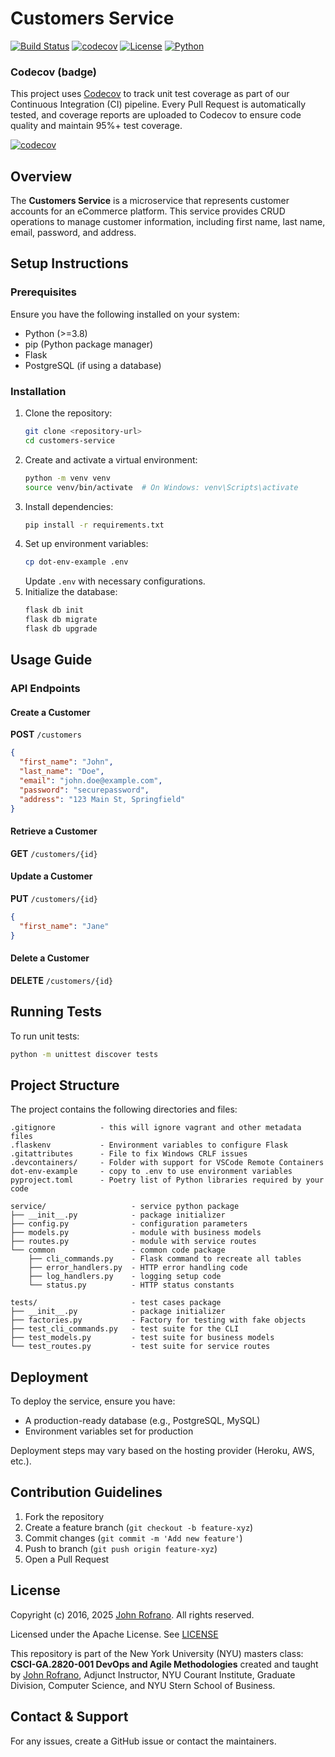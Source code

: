 # Customers Service

[![Build Status](https://github.com/CSCI-GA-2820-SP25-001/customers/actions/workflows/workflow.yml/badge.svg)](https://github.com/CSCI-GA-2820-SP25-001/customers/actions)
[![codecov](https://codecov.io/gh/CSCI-GA-2820-SP25-001/customers/graph/badge.svg?token=NQMF0BD24D)](https://codecov.io/gh/CSCI-GA-2820-SP25-001/customers)
[![License](https://img.shields.io/badge/License-Apache_2.0-blue.svg)](https://opensource.org/licenses/Apache-2.0)
[![Python](https://img.shields.io/badge/Language-Python-blue.svg)](https://python.org/)

### Codecov (badge)
This project uses [Codecov](https://about.codecov.io/) to track unit test coverage as part of our Continuous Integration (CI) pipeline. Every Pull Request is automatically tested, and coverage reports are uploaded to Codecov to ensure code quality and maintain 95%+ test coverage.

[![codecov](https://codecov.io/gh/CSCI-GA-2820-SP25-001/customers/graph/badge.svg?token=ZADCYPUSA4)](https://codecov.io/gh/CSCI-GA-2820-SP25-001/customers)

## Overview
The **Customers Service** is a microservice that represents customer accounts for an eCommerce platform. This service provides CRUD operations to manage customer information, including first name, last name, email, password, and address.

## Setup Instructions

### Prerequisites
Ensure you have the following installed on your system:
- Python (>=3.8)
- pip (Python package manager)
- Flask
- PostgreSQL (if using a database)


### Installation
1. Clone the repository:
   ```sh
   git clone <repository-url>
   cd customers-service
   ```
2. Create and activate a virtual environment:
   ```sh
   python -m venv venv
   source venv/bin/activate  # On Windows: venv\Scripts\activate
   ```
3. Install dependencies:
   ```sh
   pip install -r requirements.txt
   ```
4. Set up environment variables:
   ```sh
   cp dot-env-example .env
   ```
   Update `.env` with necessary configurations.
5. Initialize the database:
   ```sh
   flask db init
   flask db migrate
   flask db upgrade
   ```

## Usage Guide

### API Endpoints

#### Create a Customer
**POST** `/customers`
```json
{
  "first_name": "John",
  "last_name": "Doe",
  "email": "john.doe@example.com",
  "password": "securepassword",
  "address": "123 Main St, Springfield"
}
```

#### Retrieve a Customer
**GET** `/customers/{id}`

#### Update a Customer
**PUT** `/customers/{id}`
```json
{
  "first_name": "Jane"
}
```

#### Delete a Customer
**DELETE** `/customers/{id}`

## Running Tests
To run unit tests:
```sh
python -m unittest discover tests
```

## Project Structure
The project contains the following directories and files:

```text
.gitignore          - this will ignore vagrant and other metadata files
.flaskenv           - Environment variables to configure Flask
.gitattributes      - File to fix Windows CRLF issues
.devcontainers/     - Folder with support for VSCode Remote Containers
dot-env-example     - copy to .env to use environment variables
pyproject.toml      - Poetry list of Python libraries required by your code

service/                   - service python package
├── __init__.py            - package initializer
├── config.py              - configuration parameters
├── models.py              - module with business models
├── routes.py              - module with service routes
└── common                 - common code package
    ├── cli_commands.py    - Flask command to recreate all tables
    ├── error_handlers.py  - HTTP error handling code
    ├── log_handlers.py    - logging setup code
    └── status.py          - HTTP status constants

tests/                     - test cases package
├── __init__.py            - package initializer
├── factories.py           - Factory for testing with fake objects
├── test_cli_commands.py   - test suite for the CLI
├── test_models.py         - test suite for business models
└── test_routes.py         - test suite for service routes
```

## Deployment
To deploy the service, ensure you have:
- A production-ready database (e.g., PostgreSQL, MySQL)
- Environment variables set for production

Deployment steps may vary based on the hosting provider (Heroku, AWS, etc.).

## Contribution Guidelines
1. Fork the repository
2. Create a feature branch (`git checkout -b feature-xyz`)
3. Commit changes (`git commit -m 'Add new feature'`)
4. Push to branch (`git push origin feature-xyz`)
5. Open a Pull Request

## License

Copyright (c) 2016, 2025 [John Rofrano](https://www.linkedin.com/in/JohnRofrano/). All rights reserved.

Licensed under the Apache License. See [LICENSE](LICENSE)

This repository is part of the New York University (NYU) masters class: **CSCI-GA.2820-001 DevOps and Agile Methodologies** created and taught by [John Rofrano](https://cs.nyu.edu/~rofrano/), Adjunct Instructor, NYU Courant Institute, Graduate Division, Computer Science, and NYU Stern School of Business.

## Contact & Support
For any issues, create a GitHub issue or contact the maintainers.
